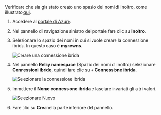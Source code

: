 Verificare che sia già stato creato uno spazio dei nomi di inoltro, come illustrato [qui][namespace-how-to].

1. Accedere al [portale di Azure](https://portal.azure.com).
2. Nel pannello di navigazione sinistro del portale fare clic su **Inoltro**.
3. Selezionare lo spazio dei nomi in cui si vuole creare la connessione ibrida. In questo caso è **mynewns**.
   
    ![Creare una connessione ibrida](./media/relay-create-hybrid-connection-portal/create-hc-1.png)
4. Nel pannello **Relay namespace** (Spazio dei nomi di inoltro) selezionare **Connessioni ibride**, quindi fare clic su **+ Connessione ibrida**.
   
    ![Selezionare la connessione ibrida](./media/relay-create-hybrid-connection-portal/create-hc-2.png)
5. Immettere il **Nome connessione ibrida** e lasciare invariati gli altri valori.
   
    ![Selezionare Nuovo](./media/relay-create-hybrid-connection-portal/create-hc-3.png)
6. Fare clic su **Crea**nella parte inferiore del pannello.

[namespace-how-to]: ../articles/service-bus-relay/relay-create-namespace-portal.md 